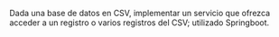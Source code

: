 Dada una base de datos en CSV, implementar un servicio que ofrezca acceder a un registro o varios registros del CSV; utilizado Springboot.
